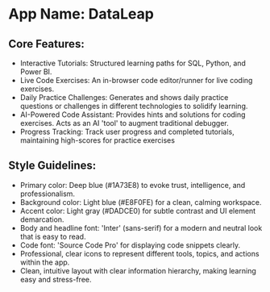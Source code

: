# **App Name**: DataLeap

## Core Features:

- Interactive Tutorials: Structured learning paths for SQL, Python, and Power BI.
- Live Code Exercises: An in-browser code editor/runner for live coding exercises.
- Daily Practice Challenges: Generates and shows daily practice questions or challenges in different technologies to solidify learning.
- AI-Powered Code Assistant: Provides hints and solutions for coding exercises. Acts as an AI 'tool' to augment traditional debugger.
- Progress Tracking: Track user progress and completed tutorials, maintaining high-scores for practice exercises

## Style Guidelines:

- Primary color: Deep blue (#1A73E8) to evoke trust, intelligence, and professionalism.
- Background color: Light blue (#E8F0FE) for a clean, calming workspace.
- Accent color: Light gray (#DADCE0) for subtle contrast and UI element demarcation.
- Body and headline font: 'Inter' (sans-serif) for a modern and neutral look that is easy to read.
- Code font: 'Source Code Pro' for displaying code snippets clearly.
- Professional, clear icons to represent different tools, topics, and actions within the app.
- Clean, intuitive layout with clear information hierarchy, making learning easy and stress-free.